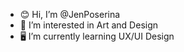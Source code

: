 - 😊 Hi, I’m @JenPoserina
- 💜 I’m interested in Art and Design
- 🖥 I’m currently learning UX/UI Design
 

<!---
JenPoserina/JenPoserina is a ✨ special ✨ repository because its `README.md` (this file) appears on your GitHub profile.
You can click the Preview link to take a look at your changes.
--->
